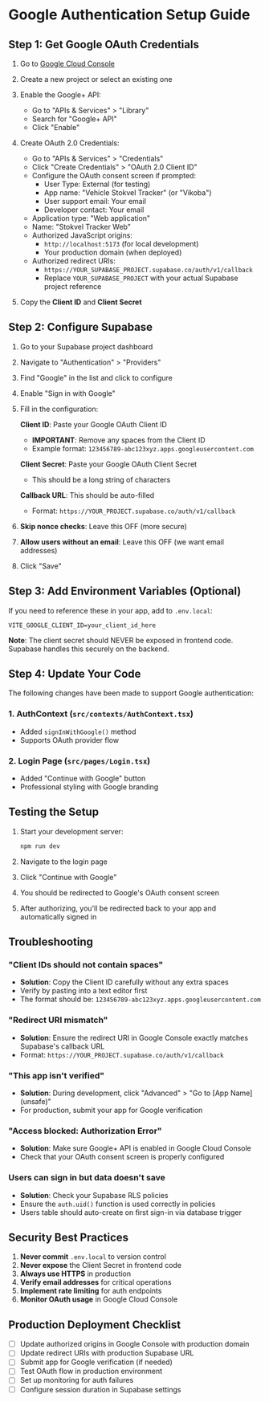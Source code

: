 # Google Authentication Setup Guide

## Step 1: Get Google OAuth Credentials

1. Go to [Google Cloud Console](https://console.cloud.google.com/)
2. Create a new project or select an existing one
3. Enable the Google+ API:
   - Go to "APIs & Services" > "Library"
   - Search for "Google+ API"
   - Click "Enable"

4. Create OAuth 2.0 Credentials:
   - Go to "APIs & Services" > "Credentials"
   - Click "Create Credentials" > "OAuth 2.0 Client ID"
   - Configure the OAuth consent screen if prompted:
     - User Type: External (for testing)
     - App name: "Vehicle Stokvel Tracker" (or "Vikoba")
     - User support email: Your email
     - Developer contact: Your email
   - Application type: "Web application"
   - Name: "Stokvel Tracker Web"
   - Authorized JavaScript origins:
     - `http://localhost:5173` (for local development)
     - Your production domain (when deployed)
   - Authorized redirect URIs:
     - `https://YOUR_SUPABASE_PROJECT.supabase.co/auth/v1/callback`
     - Replace `YOUR_SUPABASE_PROJECT` with your actual Supabase project reference

5. Copy the **Client ID** and **Client Secret**

## Step 2: Configure Supabase

1. Go to your Supabase project dashboard
2. Navigate to "Authentication" > "Providers"
3. Find "Google" in the list and click to configure
4. Enable "Sign in with Google"
5. Fill in the configuration:

   **Client ID**: Paste your Google OAuth Client ID
   - **IMPORTANT**: Remove any spaces from the Client ID
   - Example format: `123456789-abc123xyz.apps.googleusercontent.com`

   **Client Secret**: Paste your Google OAuth Client Secret
   - This should be a long string of characters

   **Callback URL**: This should be auto-filled
   - Format: `https://YOUR_PROJECT.supabase.co/auth/v1/callback`

6. **Skip nonce checks**: Leave this OFF (more secure)
7. **Allow users without an email**: Leave this OFF (we want email addresses)
8. Click "Save"

## Step 3: Add Environment Variables (Optional)

If you need to reference these in your app, add to `.env.local`:

```env
VITE_GOOGLE_CLIENT_ID=your_client_id_here
```

**Note**: The client secret should NEVER be exposed in frontend code. Supabase handles this securely on the backend.

## Step 4: Update Your Code

The following changes have been made to support Google authentication:

### 1. AuthContext (`src/contexts/AuthContext.tsx`)
- Added `signInWithGoogle()` method
- Supports OAuth provider flow

### 2. Login Page (`src/pages/Login.tsx`)
- Added "Continue with Google" button
- Professional styling with Google branding

## Testing the Setup

1. Start your development server:
   ```bash
   npm run dev
   ```

2. Navigate to the login page
3. Click "Continue with Google"
4. You should be redirected to Google's OAuth consent screen
5. After authorizing, you'll be redirected back to your app and automatically signed in

## Troubleshooting

### "Client IDs should not contain spaces"
- **Solution**: Copy the Client ID carefully without any extra spaces
- Verify by pasting into a text editor first
- The format should be: `123456789-abc123xyz.apps.googleusercontent.com`

### "Redirect URI mismatch"
- **Solution**: Ensure the redirect URI in Google Console exactly matches Supabase's callback URL
- Format: `https://YOUR_PROJECT.supabase.co/auth/v1/callback`

### "This app isn't verified"
- **Solution**: During development, click "Advanced" > "Go to [App Name] (unsafe)"
- For production, submit your app for Google verification

### "Access blocked: Authorization Error"
- **Solution**: Make sure Google+ API is enabled in Google Cloud Console
- Check that your OAuth consent screen is properly configured

### Users can sign in but data doesn't save
- **Solution**: Check your Supabase RLS policies
- Ensure the `auth.uid()` function is used correctly in policies
- Users table should auto-create on first sign-in via database trigger

## Security Best Practices

1. **Never commit** `.env.local` to version control
2. **Never expose** the Client Secret in frontend code
3. **Always use HTTPS** in production
4. **Verify email addresses** for critical operations
5. **Implement rate limiting** for auth endpoints
6. **Monitor OAuth usage** in Google Cloud Console

## Production Deployment Checklist

- [ ] Update authorized origins in Google Console with production domain
- [ ] Update redirect URIs with production Supabase URL
- [ ] Submit app for Google verification (if needed)
- [ ] Test OAuth flow in production environment
- [ ] Set up monitoring for auth failures
- [ ] Configure session duration in Supabase settings
